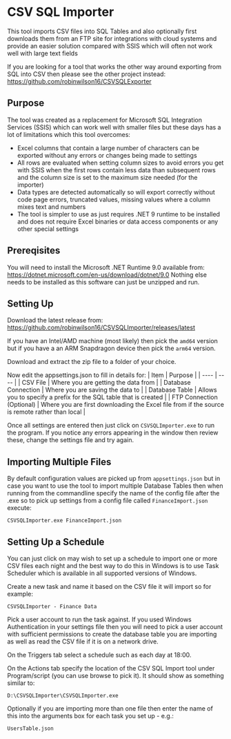 # CSV SQL Importer

This tool imports CSV files into SQL Tables and also optionally first downloads them from an FTP site for integrations with cloud systems and provide an easier solution compared with SSIS which will often not work well with large text fields

If you are looking for a tool that works the other way around exporting from SQL into CSV then please see the other project instead:
https://github.com/robinwilson16/CSVSQLExporter

## Purpose

The tool was created as a replacement for Microsoft SQL Integration Services (SSIS) which can work well with smaller files but these days has a lot of limitations which this tool overcomes:
- Excel columns that contain a large number of characters can be exported without any errors or changes being made to settings
- All rows are evaluated when setting column sizes to avoid errors you get with SSIS when the first rows contain less data than subsequent rows and the column size is set to the maximum size needed (for the importer)
- Data types are detected automatically so will export correctly without code page errors, truncated values, missing values where a column mixes text and numbers
- The tool is simpler to use as just requires .NET 9 runtime to be installed and does not require Excel binaries or data access components or any other special settings

## Prereqisites

You will need to install the Microsoft .NET Runtime 9.0 available from: https://dotnet.microsoft.com/en-us/download/dotnet/9.0
Nothing else needs to be installed as this software can just be unzipped and run.

## Setting Up

Download the latest release from: https://github.com/robinwilson16/CSVSQLImporter/releases/latest

If you have an Intel/AMD machine (most likely) then pick the `amd64` version but if you have a an ARM Snapdragon device then pick the `arm64` version.

Download and extract the zip file to a folder of your choice.

Now edit the appsettings.json to fill in details for:
| Item | Purpose |
| ---- | ---- |
| CSV File | Where you are getting the data from |
| Database Connection | Where you are saving the data to |
| Database Table | Allows you to specify a prefix for the SQL table that is created |
| FTP Connection (Optional) | Where you are first downloading the Excel file from if the source is remote rather than local |

Once all settings are entered then just click on `CSVSQLImporter.exe` to run the program.
If you notice any errors appearing in the window then review these, change the settings file and try again.

## Importing Multiple Files

By default configuration values are picked up from `appsettings.json` but in case you want to use the tool to import multiple Database Tables then when running from the commandline specify the name of the config file after the .exe so to pick up settings from a config file called `FinanceImport.json` execute:

```
CSVSQLImporter.exe FinanceImport.json
```

## Setting Up a Schedule

You can just click on may wish to set up a schedule to import one or more CSV files each night and the best way to do this in Windows is to use Task Scheduler which is available in all supported versions of Windows.

Create a new task and name it based on the CSV file it will import so for example:
```
CSVSQLImporter - Finance Data
```

Pick a user account to run the task against. If you used Windows Authentication in your settings file then you will need to pick a user account with sufficient permissions to create the database table you are importing as well as read the CSV file if it is on a network drive.

On the Triggers tab select a schedule such as each day at 18:00.

On the Actions tab specify the location of the CSV SQL Import tool under Program/script (you can use browse to pick it). It should show as something similar to:
```
D:\CSVSQLImporter\CSVSQLImporter.exe
```

Optionally if you are importing more than one file then enter the name of this into the arguments box for each task you set up - e.g.:
```
UsersTable.json
```
